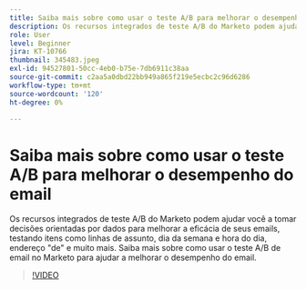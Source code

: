 ```yaml
---
title: Saiba mais sobre como usar o teste A/B para melhorar o desempenho do email
description: Os recursos integrados de teste A/B do Marketo podem ajudar você a tomar decisões orientadas por dados para melhorar a eficácia de seus emails, testando itens como linhas de assunto, dia da semana e hora do dia, endereço "de" e muito mais. Saiba mais sobre como usar o teste A/B de email no Marketo para ajudar a melhorar o desempenho do email.
role: User
level: Beginner
jira: KT-10766
thumbnail: 345483.jpeg
exl-id: 94527801-50cc-4eb0-b75e-7db6911c38aa
source-git-commit: c2aa5a0dbd22bb949a865f219e5ecbc2c96d6286
workflow-type: tm+mt
source-wordcount: '120'
ht-degree: 0%

---
```


# Saiba mais sobre como usar o teste A/B para melhorar o desempenho do email

Os recursos integrados de teste A/B do Marketo podem ajudar você a tomar decisões orientadas por dados para melhorar a eficácia de seus emails, testando itens como linhas de assunto, dia da semana e hora do dia, endereço &quot;de&quot; e muito mais. Saiba mais sobre como usar o teste A/B de email no Marketo para ajudar a melhorar o desempenho do email.

>[!VIDEO](https://video.tv.adobe.com/v/345483/?quality=12&learn=on)
